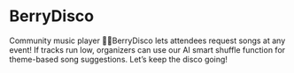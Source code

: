 # BerryDisco
 Community music player
🍓🪩BerryDisco lets attendees request songs at any event! If tracks run low, organizers can use our AI smart shuffle function for theme-based song suggestions. Let’s keep the disco going! 
